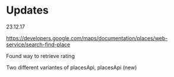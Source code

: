 # Updates

23.12.17

https://developers.google.com/maps/documentation/places/web-service/search-find-place

Found way to retrieve rating 

Two different variantes of placesApi, placesApi (new)
